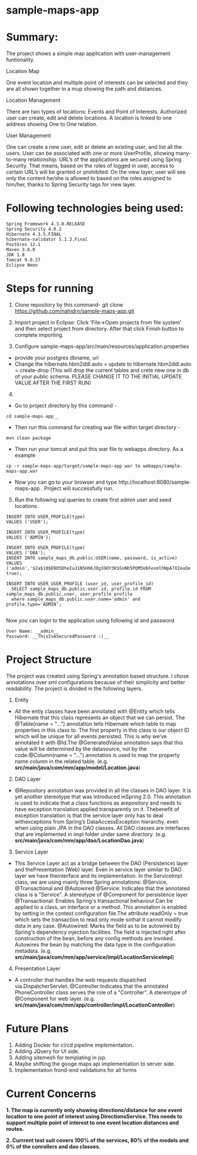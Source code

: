 # sample-maps-app

# Summary:

The project shows a simple map application with user-management funtionality.

Location Map

One event location and multiple point of interests can be selected and they are all shown together in a mup showing the path and distances.

Location Management

There are two types of locations: Events and Point of Interests. Authorized user can create, edit and delete locations. A location is linked to one address showing One to One relation.

User Management

One can create a new user, edit or delete an existing user, and list all the users. User can be associated with one or more UserProfile, showing many-to-many relationship. URL’s of the applications are secured using Spring Security. That means, based on the roles of logged in user, access to certain URL’s will be granted or prohibited. On the view layer, user will see only the content he/she is allowed to based on the roles assigned to him/her, thanks to Spring Security tags for view layer.

# Following technologies being used:

    Spring Framework 4.3.0.RELEASE
    Spring Security 4.0.2
    Hibernate 4.3.5.FINAL
    hibernate-validator 5.1.3.Final
    PostGres 12.1
    Maven 3.6.0
    JDK 1.8
    Tomcat 9.0.27
    Eclipse Neon 


# Steps for running

1. Clone repository by this command- git clone https://github.com/nahidrn/sample-maps-app.git

2. Import project in Eclipse: 
Click 'File->Open projects from file system' and then select project from directory. After that click Finish button to complete importing.

3. Configure sample-maps-app/src/main/resources/application.properties
  - provide your postgres dbname, url
  - Change the hibernate.hbm2ddl.auto = update to hibernate.hbm2ddl.auto = create-drop
  (This will drop the current tables and crete new one in db of your public schema. PLEASE CHANGE IT TO THE INITIAL UPDATE VALUE AFTER THE FIRST RUN)
  
4.
  - Go to project directory by this command - 
  ```
  cd sample-maps-app__ 
  ```
  - Then run this command for creating war file within target directory - 
  ```
  mvn clean package
  ```
  - Then run your tomcat and put this war file to webapps directory. As a example 
  ```
  cp -r sample-maps-app/target/sample-maps-app.war to webapps/sample-maps-app.war
  ```
  - Now you can go to your browser and type http://localhost:8080/sample-maps-app . Project will successfully run.
  
5. Run the following sql queries to create first admin user and seed locations.
```
INSERT INTO USER_PROFILE(type)
VALUES ('USER');
  
INSERT INTO USER_PROFILE(type)
VALUES ('ADMIN');
  
INSERT INTO USER_PROFILE(type)
VALUES ('DBA');  
INSERT INTO sample_maps_db.public.USER(name, password, is_active)
VALUES ('admin','$2a$10$D9O5DheIuJ1N5Hh6JOgIOOY3KSSnNh5PQM5U6FexmlhNpA7X2euOe', true);
 
INSERT INTO USER_USER_PROFILE (user_id, user_profile_id)
  SELECT sample_maps_db.public.user.id, profile.id FROM sample_maps_db.public.user, user_profile profile
  where sample_maps_db.public.user.name='admin' and profile.type='ADMIN';
  
```
Now you can login to the application using following id and password
```
User Name: __admin__
Password: __ThisIsASecuredPassword :)__
```
# Project Structure

The project was created using Spring's annotation based structure. I chose annotations over xml configurations because of their simplicity and better readability. The project is divided in the following layers.
1. Entity
  - All the entiy classes have been annotated with @Entity which tells Hibernate that this class represents an object that we can persist. The @Table(name = "...") annotation tells Hibernate which table to map properties in this class to. The first property in this class is our object ID which will be unique for all events persisted. This is why we’ve annotated it with @Id.The @GeneratedValue annotation says that this value will be determined by the datasource, not by the code.@Column(name = "...") annotation is used to map the property name column in the related table. 
  (e.g. __src/main/java/com/mm/app/model/Location.java__)

2. DAO  Layer
  - @Repository annotation was provided in all the classes in DAO layer. It is yet another stereotype that was introduced inSpring 2.0. This annotation is used to indicate that a class functions as arepository and needs to have exception translation applied transparently on it. Thebenefit of exception translation is that the service layer only has to deal withexceptions from Spring’s DataAccessException hierarchy, even when using plain JPA in the DAO classes. All DAO classes are interfaces that are implemented in impl folder under same directory.
  (e.g. __src/main/java/com/mm/app/dao/LocationDao.java__)
  
3. Service Layer
  - This Service Layer act as a bridge between the DAO (Persistence) layer and thePresentation (Web) layer. Even in service layer similar to DAO layer we have theinterface and its implementation. In the ServiceImpl class, we are using mainly three Spring annotations:
 @Service, @Transactional and @Autowired
 @Service: Indicates that the annotated class is a "Service". A stereotype of @Component for persistence layer
 @Transactional: Enables Spring's transactional behaviour.Can be applied to a class, an interface or a method. This annotation is enabled by setting in the context configuration file.The attribute readOnly = true which sets the transaction to read only mode sothat it cannot modify data in any case.
 @Autowired: Marks the field as to be autowired by Spring's dependency injection facilities. The field is injected right after construction of the bean, before any config methods are invoked. Autowires the bean by matching the data type in the configuration metadata.
 (e.g. __src/main/java/com/mm/app/service/impl/LocationServiceImpl__)
 
 4. Presentation Layer
   - A controller that handles the web requests dispatched via.DispatcherServlet. @Controller:Indicates that the annotated PhoneController class serves the role of a "Controller". A stereotype of @Component for web layer.
 (e.g. __src/main/java/com/mm/app/controller/impl/LocationController__)
 
 # Future Plans
 
 1. Adding Docker for ci/cd pipeline implementation.
 2. Adding JQuery for UI side.
 3. Adding sitemesh for templating in jsp.
 4. Maybe shifting the googe maps api implementation to server side.
 5. Implementation frond-end validations for all forms
 
 # Current Concerns
 
 __1. The map is currently only showing directions/distance for one event location to one point of interest using DirectionsService. This needs to support multiple point of interest to one event location distances and routes.__
 
 __2. Currrent test suit covers 100% of the services, 80% of the models and 0% of the conrollers and dao classes.__
